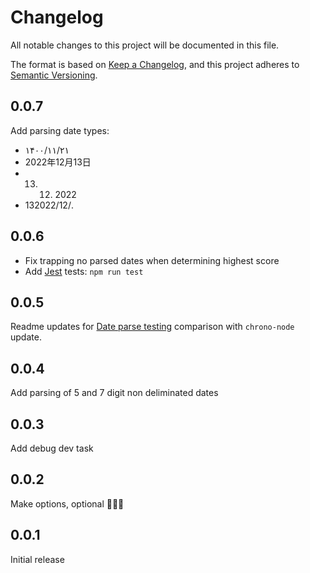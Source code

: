 # Changelog

All notable changes to this project will be documented in this file.

The format is based on [Keep a Changelog](https://keepachangelog.com/en/1.0.0/), and this project adheres to [Semantic Versioning](https://semver.org/spec/v2.0.0.html).

## 0.0.7
Add parsing date types:
* ۱۴۰۰/۱۱/۲۱
* 2022年12月13日
* 13. 12. 2022
* 13‏/12‏/2022.

## 0.0.6
* Fix trapping no parsed dates when determining highest score
* Add [Jest](https://jestjs.io/) tests: `npm run test`

## 0.0.5
Readme updates for [Date parse testing](https://codepen.io/13twelve/pen/rNrRoLB) comparison with `chrono-node` update.

## 0.0.4
Add parsing of 5 and 7 digit non deliminated dates

## 0.0.3
Add debug dev task

## 0.0.2
Make options, optional 🤦🏻‍♂️

## 0.0.1
Initial release

